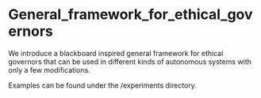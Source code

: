 # General_framework_for_ethical_governors

We introduce a blackboard inspired general framework for ethical governors that can be used in different kinds of autonomous systems with only a few modifications.

Examples can be found under the /experiments directory.
